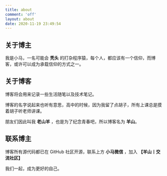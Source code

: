 ```yaml
---
title: about
comment: 'off'
layout: about
date: 2020-11-19 23:49:54
---
```



## 关于博主

我是小马，一名可能会 **秃头** 的打杂程序猿，每个人，都应该有一个信仰，而博客，或许可以成为承载信仰的方式之一。

## 关于博客

博客将会用来记录一些生活随笔以及技术笔记。

博客的名字说起来也听有意思，高中的时候，因为我留了点胡子，所有上课总是摸着胡子听老师讲课。

朋友们因此叫我 **老山羊** ，也是为了纪念青春吧，所以博客名为 **羊山**。

## 联系博主

博客所有源代码都已在 GitHub 社区开源，联系上方 **小马微信** ，加入  **【羊山丨交流社区】**

我们一起，成为更好的自己。
